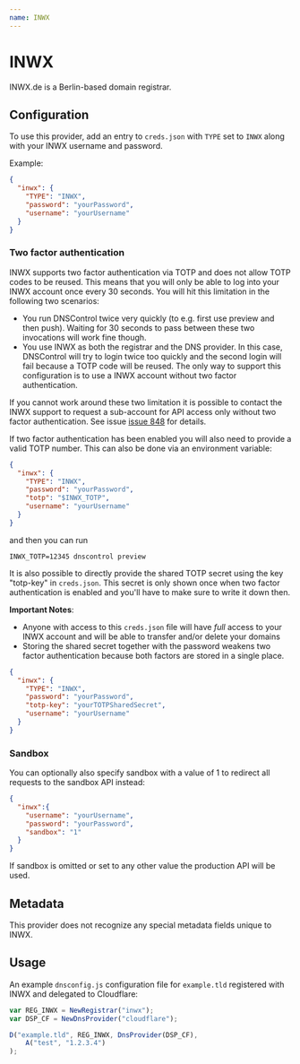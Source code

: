 ```yaml
---
name: INWX
---
```


# INWX

INWX.de is a Berlin-based domain registrar.

## Configuration

To use this provider, add an entry to `creds.json` with `TYPE` set to `INWX`
along with your INWX username and password.

Example:

```json
{
  "inwx": {
    "TYPE": "INWX",
    "password": "yourPassword",
    "username": "yourUsername"
  }
}
```

### Two factor authentication

INWX supports two factor authentication via TOTP and does not allow TOTP codes to be reused. This means that you will only be able to log into your INWX account once every 30 seconds.
You will hit this limitation in the following two scenarios:

* You run DNSControl twice very quickly (to e.g. first use preview and then push). Waiting for 30 seconds to pass between these two invocations will work fine though.
* You use INWX as both the registrar and the DNS provider. In this case, DNSControl will try to login twice too quickly and the second login will fail because a TOTP code will be reused. The only way to support this configuration is to use a INWX account without two factor authentication.

If you cannot work around these two limitation it is possible to contact the INWX support to request a sub-account for API access only without two factor authentication.
See issue [issue 848](https://github.com/StackExchange/dnscontrol/issues/848#issuecomment-692288859) for details.

If two factor authentication has been enabled you will also need to provide a valid TOTP number.
This can also be done via an environment variable:

```json
{
  "inwx": {
    "TYPE": "INWX",
    "password": "yourPassword",
    "totp": "$INWX_TOTP",
    "username": "yourUsername"
  }
}
```

and then you can run

```shell
INWX_TOTP=12345 dnscontrol preview
```

It is also possible to directly provide the shared TOTP secret using the key "totp-key" in `creds.json`.
This secret is only shown once when two factor authentication is enabled and you'll have to make sure to write it down then.

**Important Notes**:
* Anyone with access to this `creds.json` file will have *full* access to your INWX account and will be able to transfer and/or delete your domains
* Storing the shared secret together with the password weakens two factor authentication because both factors are stored in a single place.

```json
{
  "inwx": {
    "TYPE": "INWX",
    "password": "yourPassword",
    "totp-key": "yourTOTPSharedSecret",
    "username": "yourUsername"
  }
}
```


### Sandbox
You can optionally also specify sandbox with a value of 1 to
redirect all requests to the sandbox API instead:

```json
{
  "inwx":{
    "username": "yourUsername",
    "password": "yourPassword",
    "sandbox": "1"
  }
}
```

If sandbox is omitted or set to any other value the production
API will be used.


## Metadata
This provider does not recognize any special metadata fields unique to
INWX.

## Usage
An example `dnsconfig.js` configuration file
for `example.tld` registered with INWX
and delegated to Cloudflare:

```javascript
var REG_INWX = NewRegistrar("inwx");
var DSP_CF = NewDnsProvider("cloudflare");

D("example.tld", REG_INWX, DnsProvider(DSP_CF),
    A("test", "1.2.3.4")
);
```
